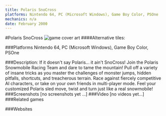 ```yaml
---
title: Polaris SnoCross
platforms: Nintendo 64, PC (Microsoft Windows), Game Boy Color, PSOne
mechanics: n/a
date: February 2000
---
```

#Polaris SnoCross
![game cover art](//images.igdb.com/igdb/image/upload/t_cover_big/tj17kdfpyzmkz5rlg7r3.jpg "Logo Title Text 1")
####Alternative tiles:

###Platforms
Nintendo 64, PC (Microsoft Windows), Game Boy Color, PSOne

###Description:
If it doesn't say Polaris... it ain't SnoCross! Join the Polaris Snowmobile Racing Team and dare to tame the mountain! Pull off a variety of insane tricks as you master the challenges of monster jumps, hidden pitfalls, shortcuts, and treacherous terrain. Race against fiercely competitive AI characters, or take on your own friends in multi-player mode. Feel your customized Polaris sled move, twist and turn just like a real snowmobile!
###Screenshots
[no screenshots yet ...]
###Video
[no videos yet...]
###Related games

###Websites

